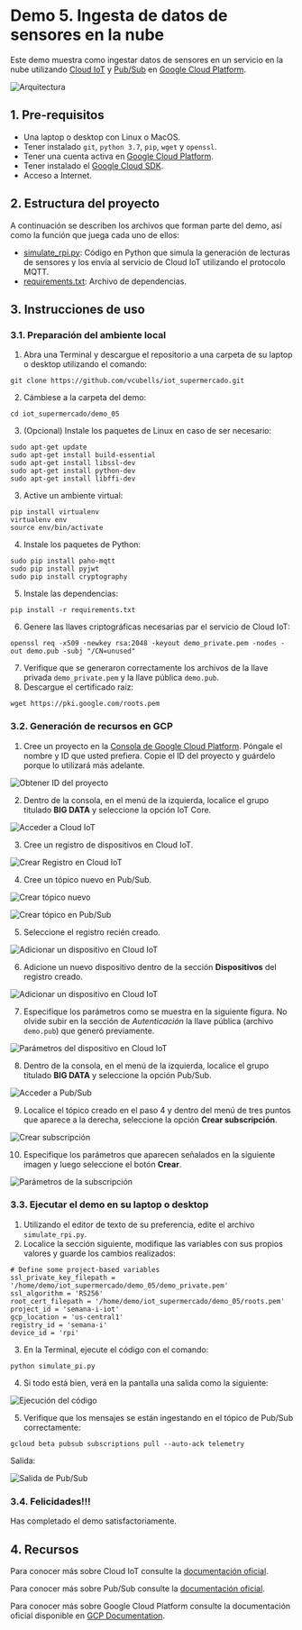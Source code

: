 # Demo 5. Ingesta de datos de sensores en la nube

Este demo muestra como ingestar datos de sensores en un servicio en la nube utilizando [Cloud IoT](https://cloud.google.com/solutions/iot/) y [Pub/Sub](https://cloud.google.com/pubsub/) en [Google Cloud Platform](https://cloud.google.com/). 

![Arquitectura](img/diagrama_demo_05.png)

## 1. Pre-requisitos

* Una laptop o desktop con Linux o MacOS.
* Tener instalado `git`, `python 3.7`, `pip`, `wget` y `openssl`.
* Tener una cuenta activa en [Google Cloud Platform](https://cloud.google.com/).
* Tener instalado el [Google Cloud SDK](https://cloud.google.com/sdk/).
* Acceso a Internet.


## 2. Estructura del proyecto

A continuación se describen los archivos que forman parte del demo, así como la función que juega cada uno de ellos:

- [simulate_rpi.py](simulate_rpi.py): Código en Python que simula la generación de lecturas de sensores y los envía al servicio de Cloud IoT utilizando el protocolo MQTT.
- [requirements.txt](requirements.txt): Archivo de dependencias.


## 3. Instrucciones de uso

### 3.1. Preparación del ambiente local

1. Abra una Terminal y descargue el repositorio a una carpeta de su laptop o desktop utilizando el comando:
 ```
 git clone https://github.com/vcubells/iot_supermercado.git
 ```
2. Cámbiese a la carpeta del demo:
```
cd iot_supermercado/demo_05
```
3. (Opcional) Instale los paquetes de Linux en caso de ser necesario:
```
sudo apt-get update
sudo apt-get install build-essential
sudo apt-get install libssl-dev
sudo apt-get install python-dev
sudo apt-get install libffi-dev
```
3. Active un ambiente virtual:
```
pip install virtualenv
virtualenv env
source env/bin/activate
``` 
4. Instale los paquetes de Python:
```
sudo pip install paho-mqtt
sudo pip install pyjwt
sudo pip install cryptography
```
5. Instale las dependencias:
```
pip install -r requirements.txt
```
6. Genere las llaves criptográficas necesarias par el servicio de Cloud IoT:
```
openssl req -x509 -newkey rsa:2048 -keyout demo_private.pem -nodes -out demo.pub -subj "/CN=unused"
```
7. Verifique que se generaron correctamente los archivos de la llave privada `demo_private.pem` y la llave pública `demo.pub`.
8. Descargue el certificado raíz:
```
wget https://pki.google.com/roots.pem
```

### 3.2. Generación de recursos en GCP

1. Cree un proyecto en la [Consola de Google Cloud Platform](https://console.cloud.google.com). Póngale el nombre y ID que usted prefiera. Copie el ID del proyecto y guárdelo porque lo utilizará más adelante.

![Obtener ID del proyecto](img/demo_05_01.png)

2. Dentro de la  consola, en el menú de la izquierda, localice el grupo titulado **BIG DATA** y seleccione la opción IoT Core.

![Acceder a Cloud IoT](img/demo_05_02.png)

3. Cree un registro de dispositivos en Cloud IoT.

![Crear Registro en Cloud IoT](img/demo_05_03.png)

4. Cree un tópico nuevo en Pub/Sub.

![Crear tópico nuevo](img/demo_05_04.png)

![Crear tópico en Pub/Sub](img/demo_05_05.png)

5. Seleccione el registro recién creado.

![Adicionar un dispositivo en Cloud IoT](img/demo_05_06.png)

6. Adicione un nuevo dispositivo dentro de la sección **Dispositivos** del registro creado.

![Adicionar un dispositivo en Cloud IoT](img/demo_05_07.png)

7. Especifique los parámetros como se muestra en la siguiente figura. No olvide subir en la sección de *Autenticación* la llave pública (archivo `demo.pub`) que generó previamente.

![Parámetros del dispositivo en Cloud IoT](img/demo_05_08.png)

8. Dentro de la  consola, en el menú de la izquierda, localice el grupo titulado **BIG DATA** y seleccione la opción Pub/Sub.

![Acceder a Pub/Sub](img/demo_05_09.png)

9. Localice el tópico creado en el paso 4 y dentro del menú de tres puntos que aparece a la derecha, seleccione la opción **Crear subscripción**.

![Crear subscripción](img/demo_05_10.png)

10. Especifique los parámetros que aparecen señalados en la siguiente imagen y luego seleccione el botón **Crear**.

![Parámetros de la subscripción](img/demo_05_11.png)

### 3.3. Ejecutar el demo en su laptop o desktop

1. Utilizando el editor de texto de su preferencia, edite el archivo `simulate_rpi.py`.
2. Localice la sección siguiente,  modifique las variables con sus propios valores y guarde los cambios realizados:
```
# Define some project-based variables
ssl_private_key_filepath = '/home/demo/iot_supermercado/demo_05/demo_private.pem'
ssl_algorithm = 'RS256'
root_cert_filepath = '/home/demo/iot_supermercado/demo_05/roots.pem'
project_id = 'semana-i-iot'
gcp_location = 'us-central1'
registry_id = 'semana-i'
device_id = 'rpi'
```
3. En la Terminal, ejecute el código con el comando:
```
python simulate_pi.py
```
4. Si todo está bien, verá en la pantalla una salida como la siguiente:

![Ejecución del código](img/demo_05_12.png)

5. Verifique que los mensajes se están ingestando en el tópico de Pub/Sub correctamente:
```
gcloud beta pubsub subscriptions pull --auto-ack telemetry
```
Salida:

![Salida de Pub/Sub](img/demo_05_13.png)

### 3.4. Felicidades!!! 
Has completado el demo satisfactoriamente.



## 4. Recursos

Para conocer más sobre Cloud IoT consulte la [documentación oficial](https://cloud.google.com/solutions/iot/).

Para conocer más sobre Pub/Sub consulte la [documentación oficial](https://cloud.google.com/pubsub/).

Para conocer más sobre Google Cloud Platform consulte la documentación oficial disponible en  [GCP Documentation](https://cloud.google.com/docs/).